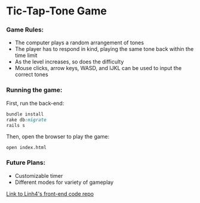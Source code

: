 # Tic-Tap-Tone Game
### Game Rules:
- The computer plays a random arrangement of tones
- The player has to respond in kind, playing the same tone back within the time limit
- As the level increases, so does the difficulty
- Mouse clicks, arrow keys, WASD, and IJKL can be used to input the correct tones

### Running the game:
First, run the back-end:

```Ruby
bundle install
rake db:migrate
rails s
```
Then, open the browser to play the game:
```
open index.html
```

### Future Plans:
- Customizable timer
- Different modes for variety of gameplay

[Link to Linh4's front-end code repo](https://github.com/linh4/tic-tap-tone-front-end)

